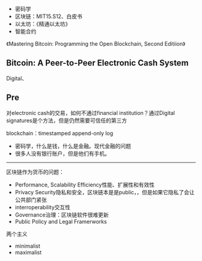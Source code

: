


+ 密码学
+ 区块链：MIT15.S12、白皮书
+ 以太坊：《精通以太坊》
+ 智能合约


《Mastering Bitcoin: Programming the Open Blockchain, Second Editiion》


## Bitcoin: A Peer-to-Peer Electronic Cash System

Digital、

## Pre

对electronic cash的交易，如何不通过financial institution？通过Digital signatures是个方法，但是仍然需要可信任的第三方

blockchain：timestamped append-only log

+ 密码学，什么是钱，什么是金融。现代金融的问题
+ 很多人没有银行账户，但是他们有手机。

---

区块链作为货币的问题：
+ Performance, Scalability Efficiency性能、扩展性和有效性
+ Privacy Security隐私和安全，区块链本是是public，，但是如果它隐私了会让公共部门紧张
+ interroperability交互性
+ Governance治理：区块链软件很难更新 
+ Public Policy and Legal Framerworks

两个主义
+ minimalist
+ maximalist

